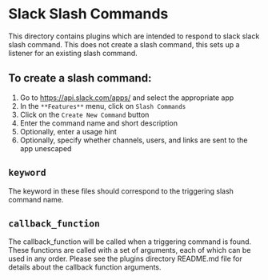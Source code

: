 # Slack Slash Commands
This directory contains plugins which are intended to respond to slack slack slash command. This does not create a slash command, this sets up a listener for an existing slash command.

## To create a slash command:

1. Go to https://api.slack.com/apps/ and select the appropriate app
1. In the `**Features**` menu, click on `Slash Commands`
1. Click on the `Create New Command` button
1. Enter the command name and  short description
1. Optionally, enter a usage hint
1. Optionally, specify whether channels, users, and links are sent to the app unescaped

## `keyword`
The keyword in these files should correspond to the triggering slash command name.

## `callback_function`
The callback_function will be called when a triggering command is found. These functions are called with a set of arguments, each of which can be used in any order. Please see the plugins directory README.md file for details about the callback function arguments.